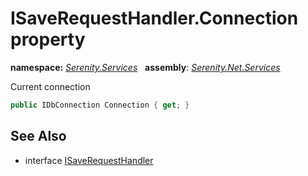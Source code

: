 # ISaveRequestHandler.Connection property
**namespace:** *[Serenity.Services](../../README.md#serenity.services-namespace)*   **assembly**: *[Serenity.Net.Services](../../README.md)*

Current connection

```csharp
public IDbConnection Connection { get; }
```

## See Also

* interface [ISaveRequestHandler](../ISaveRequestHandler.md)